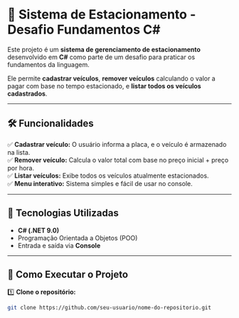 # 🚗 Sistema de Estacionamento - Desafio Fundamentos C#

Este projeto é um **sistema de gerenciamento de estacionamento** desenvolvido em **C#** como parte de um desafio para praticar os fundamentos da linguagem.  

Ele permite **cadastrar veículos**, **remover veículos** calculando o valor a pagar com base no tempo estacionado, e **listar todos os veículos cadastrados**.

---

## 🛠️ Funcionalidades

✅ **Cadastrar veículo:** O usuário informa a placa, e o veículo é armazenado na lista.  
✅ **Remover veículo:** Calcula o valor total com base no preço inicial + preço por hora.  
✅ **Listar veículos:** Exibe todos os veículos atualmente estacionados.  
✅ **Menu interativo:** Sistema simples e fácil de usar no console.  

---

## 📌 Tecnologias Utilizadas

- **C# (.NET 9.0)**  
- Programação Orientada a Objetos (POO)  
- Entrada e saída via **Console**  

---

## 🚀 Como Executar o Projeto

1️⃣ **Clone o repositório:**
```bash
git clone https://github.com/seu-usuario/nome-do-repositorio.git
